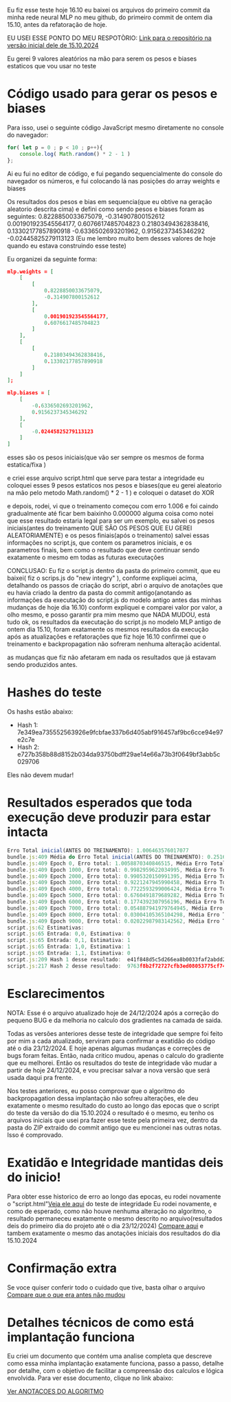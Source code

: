 Eu fiz esse teste hoje 16.10
eu baixei os arquivos do primeiro commit da minha rede neural MLP no meu github, do primeiro commit de ontem dia 15.10, antes da refatoração de hoje.

EU USEI ESSE PONTO DO MEU RESPOTÒRIO:
[ Link para o repositório na versão inicial dele de 15.10.2024 ](https://github.com/WilliamJardim/MLP-mini/tree/91bbd8bee309b5ae4cc27c234724a6cfc07941fe)

Eu gerei 9 valores aleatórios na mão para serem os pesos e biases estaticos que vou usar no teste

# Código usado para gerar os pesos e biases
Para isso, usei o seguinte código JavaScript mesmo diretamente no console do navegador:
```javascript
for( let p = 0 ; p < 10 ; p++){ 
    console.log( Math.random() * 2 - 1 ) 
};
```
Ai eu fui no editor de código, e fui pegando sequencialmente do console do navegador os números, e fui colocando lá nas posições do array weights e biases

Os resultados dos pesos e bias em sequencia(que eu obtive na geração aleatorio descrita cima) e defini como sendo pesos e biases foram as seguintes:
0.8228850033675079,
-0.314907800152612
0.001901923545564177,
0.6076617485704823
0.21803494362838416,
0.13302177857890918
-0.6336502693201962,
0.9156237345346292
-0.02445825279113123
(Eu me lembro muito bem desses valores de hoje quando eu estava construindo esse teste)

Eu organizei da seguinte forma:
```json
mlp.weights = [
    [
        [
            0.8228850033675079,
            -0.314907800152612
        ],
        [
            0.001901923545564177,
            0.6076617485704823
        ]
    ],
    [
        [
            0.21803494362838416,
            0.13302177857890918
        ]
    ]
];

mlp.biases = [
    [
        -0.6336502693201962,
        0.9156237345346292
    ],
    [
        -0.02445825279113123
    ]
]
```

esses são os pesos iniciais(que vão ser sempre os mesmos de forma estatica/fixa )

e criei esse arquivo script.html que serve para testar a integridade
eu coloquei esses 9 pesos estaticos nos pesos e biases(que eu gerei aleatorio na mão pelo metodo Math.random() * 2 - 1 )
e coloquei o dataset do XOR

e depois, rodei, vi que o treinamento começou com erro 1.006 e foi caindo gradualmente até ficar bem baixinho 0.000000 alguma coisa
como notei que esse resultado estaria legal para ser um exemplo, eu salvei os pesos iniciais(antes do treinamento QUE SÂO OS PESOS QUE EU GEREI ALEATORIAMENTE) e os pesos finiais(após o treinamento)
salvei essas informações no script.js, que contem os parametros iniciais, e os parametros finais, bem como o resultado que deve continuar sendo exatamente o mesmo em todas as futuras executações

CONCLUSAO:
Eu fiz o script.js dentro da pasta do primeiro commit, que eu baixei( fiz o scrips.js do "new integry" ), conforme expliquei acima, detalhando os passos de criação do script,
abri o arquivo de anotações que eu havia criado la dentro da pasta do commit antigo(anotando as informações da executação do script.js do modelo antigo antes das minhas mudanças de hoje dia 16.10) conform expliquei 
e comparei valor por valor, a olho mesmo, e posso garantir pra mim mesmo que NADA MUDOU, está tudo ok, os resultados da executação do script.js no modelo MLP antigo de ontem dia 15.10, foram exatamente os mesmos resultados da execução após as atualizações e refatorações que fiz hoje 16.10
confirmei que o treinamento e backpropagation não sofreram nenhuma alteração acidental.

as mudanças que fiz não afetaram em nada os resultados que já estavam sendo produzidos antes.

# Hashes do teste
Os hashs estão abaixo:
- Hash 1: 7e349ea735552563926e9fcbfae337b6d405abf916457af9bc6cce94e97e2c7e
- Hash 2: e727b358b88d8152b034da93750bdff29ae14e66a73b3f0649bf3abb5c029706

Eles não devem mudar!

# Resultados esperados que toda execução deve produzir para estar intacta
```javascript
Erro Total inicial(ANTES DO TREINAMENTO): 1.006463576017077
bundle.js:409 Média do Erro Total inicial(ANTES DO TREINAMENTO): 0.25161589400426926
bundle.js:409 Epoch 0, Erro total: 1.0058870340846515, Média Erro Total: 0.2514717585211629
bundle.js:409 Epoch 1000, Erro total: 0.9982959622034995, Média Erro Total: 0.24957399055087487
bundle.js:409 Epoch 2000, Erro total: 0.9905320150991395, Média Erro Total: 0.24763300377478487
bundle.js:409 Epoch 3000, Erro total: 0.9221247945990458, Média Erro Total: 0.23053119864976146
bundle.js:409 Epoch 4000, Erro total: 0.7722593299006424, Média Erro Total: 0.1930648324751606
bundle.js:409 Epoch 5000, Erro total: 0.6760491879689282, Média Erro Total: 0.16901229699223205
bundle.js:409 Epoch 6000, Erro total: 0.1774392307956196, Média Erro Total: 0.0443598076989049
bundle.js:409 Epoch 7000, Erro total: 0.054887941979764945, Média Erro Total: 0.013721985494941236
bundle.js:409 Epoch 8000, Erro total: 0.03004105365104298, Média Erro Total: 0.007510263412760745
bundle.js:409 Epoch 9000, Erro total: 0.02022987983142562, Média Erro Total: 0.005057469957856405
script.js:62 Estimativas:
script.js:65 Entrada: 0,0, Estimativa: 0
script.js:65 Entrada: 0,1, Estimativa: 1
script.js:65 Entrada: 1,0, Estimativa: 1
script.js:65 Entrada: 1,1, Estimativa: 0
script.js:209 Hash 1 desse resultado:  e41f848d5c5d266ea8b0033faf2abdd2ece76c59b0d5af26fa5c347b2bc47de5
script.js:217 Hash 2 desse resultado:  9763f8b2f72727cfb3ed08053775cf74cc1ac48cc8d936b6a3be4706839e38f6
```

# Esclarecimentos
NOTA: Esse é o arquivo atualizado hoje de 24/12/2024 após a correção do pequeno BUG e da melhoria no calculo dos gradientes na camada de saida.

Todas as versões anteriores desse teste de integridade que sempre foi feito por mim a cada atualizado, serviram para confirmar a exatidão do código até o dia 23/12/2024. 
E hoje apenas algumas mudanças e correções de bugs foram feitas. Então, nada critico mudou, apenas o calculo do gradiente que eu melhorei. Então os resultados do teste de integridade vão mudar a partir de hoje 24/12/2024, e vou precisar salvar a nova versão que será usada daqui pra frente.

Nos testes anteriores, eu posso comprovar que o algoritmo do backpropagation dessa implantação não sofreu alterações, ele deu exatamente o mesmo resultado do custo ao longo das epocas que o script do teste da versão do dia 15.10.2024
o resultado é o mesmo, eu tenho os arquivos iniciais que usei pra fazer esse teste pela primeira vez, dentro da pasta do ZIP extraido do commit antigo que eu mencionei nas outras notas.
Isso é comprovado.

# Exatidão e Integridade mantidas deis do inicio!
Para obter esse historico de erro ao longo das epocas, eu rodei novamente o "script.html"[Veja ele aqui](./script.html) do teste de integridade 
Eu rodei novamente, e como de esperado, como não houve nenhuma alteração no algoritmo, o resultado permaneceu exatamente o mesmo descrito no arquivo(resultados deis do primeiro dia do projeto até o dia 23/12/2024) [Compare aqui](./resultado-atualizado.txt) e tambem exatamente o mesmo das anotações iniciais dos resultados do dia 15.10.2024

# Confirmação extra
Se voce quiser conferir todo o cuidado que tive, basta olhar o arquivo [Compare que o que era antes não mudou](./VERSÂO%20DE%2023-12%20pra%20traz/NOTAS-RETRO-INTEGRIDADE.md)

# Detalhes técnicos de como está implantação funciona
Eu criei um documento que contém uma analise completa que descreve como essa minha implantação exatamente funciona, passo a passo, detalhe por detalhe, com o objetivo de facilitar a compreensão dos calculos e lógica envolvida. Para ver esse documento, clique no link abaixo:

[Ver ANOTACOES DO ALGORITMO](../../../../docs/ANOTACOES_ALGORITMO.md)

